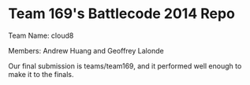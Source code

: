 Team 169's Battlecode 2014 Repo
====

Team Name: cloud8

Members: Andrew Huang and Geoffrey Lalonde

Our final submission is teams/team169, and it performed well enough to make it to the finals.
